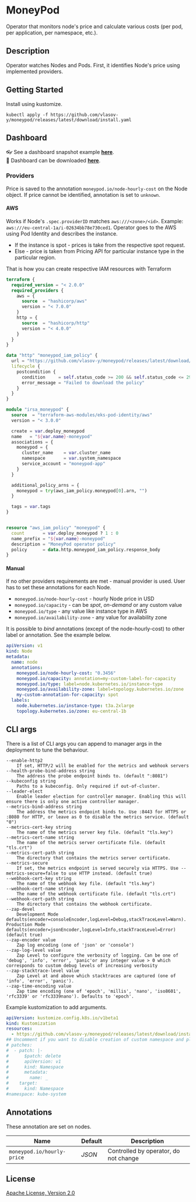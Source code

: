 # MoneyPod

Operator that monitors node's price and calculate various costs (per pod, per application, per namespace, etc.).

## Description

Operator watches Nodes and Pods. First, it identifies Node's price using implemented providers.

## Getting Started

Install using kustomize.

```shell
kubectl apply -f https://github.com/vlasov-y/moneypod/releases/latest/download/install.yaml
```

## Dashboard

:eyeglasses: See a dashboard snapshot example [**here**](https://snapshots.raintank.io/dashboard/snapshot/sW9EElMGYSe0qMWPTmG60xO6rSDFVO6M).  
:arrow_down_small: Dashboard can be downloaded [**here**](src/config/manager/prometheus/dashboard.json).

### Providers

Price is saved to the annotation `moneypod.io/node-hourly-cost` on the Node object.
If price cannot be identified, annotation is set to `unknown`.

#### AWS

Works if Node's `.spec.providerID` matches `aws:///<zone>/<id>`. Example: `aws:///eu-central-1a/i-02634bb78e730ced1`.
Operator goes to the AWS using Pod Identity and describes the instance.

- If the instance is spot - prices is take from the respective spot request.
- Else - price is taken from Pricing API for particular instance type in the particular region.

That is how you can create respective IAM resources with Terraform

```terraform
terraform {
  required_version = "< 2.0.0"
  required_providers {
    aws = {
      source  = "hashicorp/aws"
      version = "< 7.0.0"
    }
    http = {
      source  = "hashicorp/http"
      version = "< 4.0.0"
    }
  }
}

data "http" "moneypod_iam_policy" {
  url = "https://github.com/vlasov-y/moneypod/releases/latest/download/aws-iam-policy.json"
  lifecycle {
    postcondition {
      condition     = self.status_code >= 200 && self.status_code <= 299 && can(jsondecode(self.response_body))
      error_message = "Failed to download the policy"
    }
  }
}

module "irsa_moneypod" {
  source  = "terraform-aws-modules/eks-pod-identity/aws"
  version = "< 3.0.0"

  create = var.deploy_moneypod
  name   = "${var.name}-moneypod"
  associations = {
    moneypod = {
      cluster_name    = var.cluster_name
      namespace       = var.system_namespace
      service_account = "moneypod-app"
    }
  }

  additional_policy_arns = {
    moneypod = try(aws_iam_policy.moneypod[0].arn, "")
  }

  tags = var.tags
}


resource "aws_iam_policy" "moneypod" {
  count       = var.deploy_moneypod ? 1 : 0
  name_prefix = "${var.name}-moneypod"
  description = "MoneyPod operator policy"
  policy      = data.http.moneypod_iam_policy.response_body
}
```

#### Manual

If no other providers requirements are met - manual provider is used.
User has to set these annotations for each Node.

- `moneypod.io/node-hourly-cost` - hourly Node price in USD
- `moneypod.io/capacity` - can be *spot*, *on-demand* or any custom value
- `moneypod.io/type` - any value like instance type in AWS
- `moneypod.io/availability-zone` - any value for availability zone

It is possible to *bind* annotations (except of the node-hourly-cost) to other label or annotation. See the example below.

```yaml
apiVersion: v1
kind: Node
metadata:
  name: node
  annotations:
    moneypod.io/node-hourly-cost: "0.3456"
    moneypod.io/capacity: annotation=my-custom-label-for-capacity
    moneypod.io/type: label=node.kubernetes.io/instance-type
    moneypod.io/availability-zone: label=topology.kubernetes.io/zone
    my-custom-annotation-for-capacity: spot
  labels:
    node.kubernetes.io/instance-type: t3a.2xlarge
    topology.kubernetes.io/zone: eu-central-1b
```

## CLI args

There is a list of CLI args you can append to manager args in the deployment to tune the behaviour.

```shell
--enable-http2
    If set, HTTP/2 will be enabled for the metrics and webhook servers
--health-probe-bind-address string
    The address the probe endpoint binds to. (default ":8081")
--kubeconfig string
    Paths to a kubeconfig. Only required if out-of-cluster.
--leader-elect
    Enable leader election for controller manager. Enabling this will ensure there is only one active controller manager.
--metrics-bind-address string
    The address the metrics endpoint binds to. Use :8443 for HTTPS or :8080 for HTTP, or leave as 0 to disable the metrics service. (default "0")
--metrics-cert-key string
    The name of the metrics server key file. (default "tls.key")
--metrics-cert-name string
    The name of the metrics server certificate file. (default "tls.crt")
--metrics-cert-path string
    The directory that contains the metrics server certificate.
--metrics-secure
    If set, the metrics endpoint is served securely via HTTPS. Use --metrics-secure=false to use HTTP instead. (default true)
--webhook-cert-key string
    The name of the webhook key file. (default "tls.key")
--webhook-cert-name string
    The name of the webhook certificate file. (default "tls.crt")
--webhook-cert-path string
    The directory that contains the webhook certificate.
--zap-devel
    Development Mode defaults(encoder=consoleEncoder,logLevel=Debug,stackTraceLevel=Warn). Production Mode defaults(encoder=jsonEncoder,logLevel=Info,stackTraceLevel=Error) (default true)
--zap-encoder value
    Zap log encoding (one of 'json' or 'console')
--zap-log-level value
    Zap Level to configure the verbosity of logging. Can be one of 'debug', 'info', 'error', 'panic'or any integer value > 0 which corresponds to custom debug levels of increasing verbosity
--zap-stacktrace-level value
    Zap Level at and above which stacktraces are captured (one of 'info', 'error', 'panic').
--zap-time-encoding value
    Zap time encoding (one of 'epoch', 'millis', 'nano', 'iso8601', 'rfc3339' or 'rfc3339nano'). Defaults to 'epoch'.
```

Example kustomization to add arguments.

```yaml
apiVersion: kustomize.config.k8s.io/v1beta1
kind: Kustomization
resources:
  - https://github.com/vlasov-y/moneypod/releases/latest/download/install.yaml
## Uncomment if you want to disable creation of custom namespace and plan to use system one instead
# patches:
#  - patch: |-
#      $patch: delete
#      apiVersion: v1
#      kind: Namespace
#      metadata:
#        name: _
#    target:
#      kind: Namespace
#namespace: kube-system

```

## Annotations

These annotation are set on nodes.

| Name                       | Default | Description                           |
| -------------------------- | ------- | ------------------------------------- |
| `moneypod.io/hourly-price` | *JSON*  | Controlled by operator, do not change |


## License

[Apache License, Version 2.0](LICENSE)
